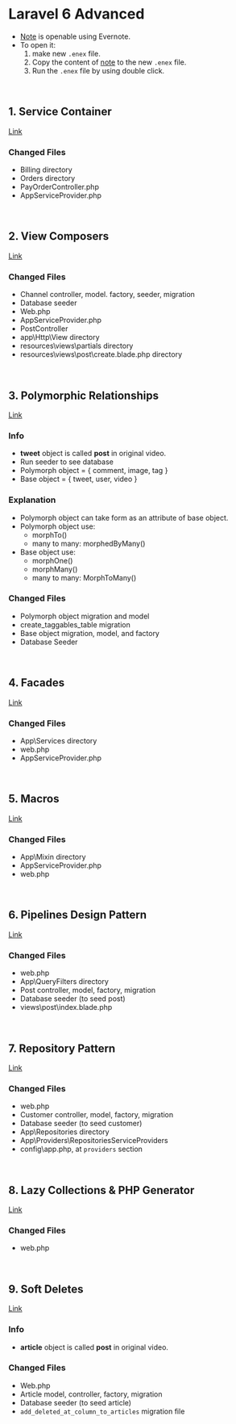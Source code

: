 # Laravel 6 Advanced
* [Note](https://github.com/wiliamhw/Laravel-Advanced/blob/main/Laravel%20Advanced%20Note.enex) 
  is openable using Evernote.
* To open it:
    1. make new `.enex` file.
    2. Copy the content of [note](https://github.com/wiliamhw/Laravel-Advanced/blob/main/Laravel%20Advanced%20Note.enex) 
        to the new `.enex` file.
    3. Run the `.enex` file by using double click.
<br>

## 1. Service Container 
[Link](https://www.youtube.com/watch?v=_z9nzEUgro4&list=PLpzy7FIRqpGD5pN3-Y66YDtxJCYuGumFO&index=1)

### Changed Files
* Billing directory
* Orders directory
* PayOrderController.php
* AppServiceProvider.php
<br>

## 2. View Composers
[Link](https://www.youtube.com/watch?v=7QWZxjgvEQc&list=PLpzy7FIRqpGD5pN3-Y66YDtxJCYuGumFO&index=2)

### Changed Files
* Channel controller, model. factory, seeder, migration
* Database seeder
* Web.php
* AppServiceProvider.php
* PostController
* app\Http\View directory
* resources\views\partials directory
* resources\views\post\create.blade.php directory
<br>

## 3. Polymorphic Relationships
[Link](https://www.youtube.com/watch?v=C7T1689IvPQ&list=PLpzy7FIRqpGD5pN3-Y66YDtxJCYuGumFO&index=3)

### Info
* **tweet** object is called **post** in original video.
* Run seeder to see database
* Polymorph object = { comment, image, tag }
* Base object = { tweet, user, video }

### Explanation
* Polymorph object can take form as an attribute of base object.
* Polymorph object use:
    * morphTo()
    * many to many: morphedByMany()
* Base object use:
    * morphOne()
    * morphMany()
    * many to many: MorphToMany()

### Changed Files
* Polymorph object migration and model
* create_taggables_table migration
* Base object migration, model, and factory
* Database Seeder
<br>

## 4. Facades
[Link](https://www.youtube.com/watch?v=zR6JnwH7MSQ&list=PLpzy7FIRqpGD5pN3-Y66YDtxJCYuGumFO&index=4)

### Changed Files
* App\Services directory
* web.php
* AppServiceProvider.php
<br>

## 5. Macros
[Link](https://www.youtube.com/watch?v=S8nz1JqbT9M&list=PLpzy7FIRqpGD5pN3-Y66YDtxJCYuGumFO&index=5)

### Changed Files
* App\Mixin directory
* AppServiceProvider.php
* web.php
<br>

## 6. Pipelines Design Pattern
[Link](https://www.youtube.com/watch?v=7XqEJO-wt7s&list=PLpzy7FIRqpGD5pN3-Y66YDtxJCYuGumFO&index=6)

### Changed Files
* web.php
* App\QueryFilters directory
* Post controller, model, factory, migration
* Database seeder (to seed post)
* views\post\index.blade.php
<br>

## 7. Repository Pattern
[Link](https://www.youtube.com/watch?v=93ZhGkFIwbA&list=PLpzy7FIRqpGD5pN3-Y66YDtxJCYuGumFO&index=7)

### Changed Files
* web.php
* Customer controller, model, factory, migration
* Database seeder (to seed customer)
* App\Repositories directory
* App\Providers\RepositoriesServiceProviders
* config\app.php, at `providers` section
<br>

## 8. Lazy Collections & PHP Generator
[Link](https://www.youtube.com/watch?v=yRpaMx3vvAw&list=PLpzy7FIRqpGD5pN3-Y66YDtxJCYuGumFO&index=8)

### Changed Files
* web.php
<br>

## 9. Soft Deletes
[Link](https://www.youtube.com/watch?v=XPyTHfDCX_A&list=PLpzy7FIRqpGD5pN3-Y66YDtxJCYuGumFO&index=9)

### Info
* **article** object is called **post** in original video.

### Changed Files
* Web.php
* Article model, controller, factory, migration
* Database seeder (to seed article)
* `add_deleted_at_column_to_articles` migration file
<br>
